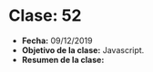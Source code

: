 # Clase: 52
* **Fecha:** 09/12/2019
* **Objetivo de la clase:** Javascript.   
* **Resumen de la clase:**
> 